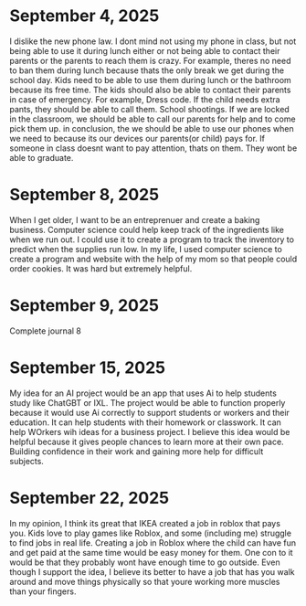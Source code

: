 # September 4, 2025
I dislike the new phone law. I dont mind not using my phone in class, but not being able to use it during lunch either or not being able to contact their parents or the parents to reach them is crazy. For example, theres no need to ban them during lunch because thats the only break we get during the school day. Kids need to be able to use them during lunch or the bathroom because its free time. The kids should also be able to contact their parents in case of emergency. For example, Dress code. If the child needs extra pants, they should be able to call them. School shootings. If we are locked in the classroom, we should be able to call our parents for help and to come pick them up. in conclusion, the we should be able to use our phones when we need to because its our devices our parents(or child) pays for. If someone in class doesnt want to pay attention, thats on them. They wont be able to graduate.

# September 8, 2025
When I get older, I want to be an entreprenuer and create a baking business. Computer science could help keep track of the ingredients like when we run out. I could use it to create a program to track the inventory to predict when the supplies run low. In my life, I used computer science to create a program and website with the help of my mom so that people could order cookies. It was hard but extremely helpful.

# September 9, 2025
Complete journal 8

# September 15, 2025
My idea for an AI project would be an app that uses Ai to help students study like ChatGBT or IXL. The project would be able to function properly because it would use Ai correctly to support students or workers and their education. It can help students with their homework or classwork. It can help WOrkers wih ideas for a business project. I believe this idea would be helpful because it gives people chances to learn more at their own pace. Building confidence in their work and gaining more help for difficult subjects.

# September 22, 2025
In my opinion, I think its great that IKEA created a job in roblox that pays you. Kids love to play games like Roblox, and some (including me) struggle to find jobs in real life. Creating a job in Roblox where the child can have fun and get paid at the same time would be easy money for them. One con to it would be that they probably wont have enough time to go outside. Even though I support the idea, I believe its better to have a job that has you walk around and move things physically so that youre working more muscles than your fingers.
